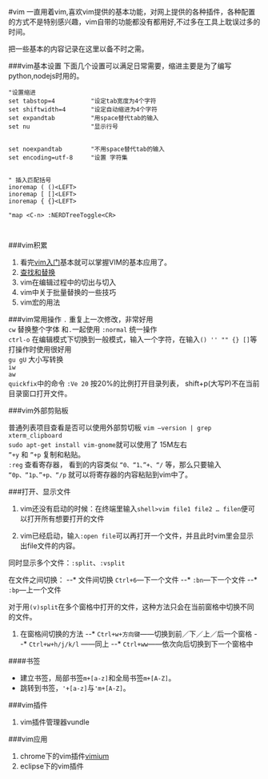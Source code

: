 #vim
一直用着vim,喜欢vim提供的基本功能，对网上提供的各种插件，各种配置的方式不是特别感兴趣，vim自带的功能都没有都用好,不过多在工具上耽误过多的时间。

把一些基本的内容记录在这里以备不时之需。

###vim基本设置
下面几个设置可以满足日常需要，缩进主要是为了编写python,nodejs时用的。
```vim
"设置缩进 
set tabstop=4          "设定tab宽度为4个字符
set shiftwidth=4       "设定自动缩进为4个字符
set expandtab          "用space替代tab的输入
set nu                 "显示行号
 
 
set noexpandtab        "不用space替代tab的输入
set encoding=utf-8     "设置 字符集
 
 
" 插入匹配括号
inoremap ( ()<LEFT>
inoremap [ []<LEFT>
inoremap { {}<LEFT>

"map <C-n> :NERDTreeToggle<CR>



```


###vim积累
1. 看完[vim入门](vimtutor.md)基本就可以掌握VIM的基本应用了。
1. [查找和替换](vim查找和替换.md)
1. vim在编辑过程中的切出与切入
1. vim中关于批量替换的一些技巧
1. vim宏的用法

###vim常用操作
`.` 重复上一次修改，非常好用  
`cw` 替换整个字体 和`.`一起使用
`:normal` 统一操作  
`ctrl-o` 在编辑模式下切换到一般模式，输入一个字符，在输入`() '' "" {} []`等打操作时使用很好用  
`gu gU` 大小写转换  
`iw`  
`aw`  
`quickfix`中的命令
`:Ve 20` 按20%的比例打开目录列表， shift+p(大写P)不在当前目录窗口打开文件。  

###vim外部剪贴板

普通列表项目查看是否可以使用外部剪切板 `vim –version | grep xterm_clipboard`  
`sudo apt-get install vim-gnome`就可以使用了 15M左右  
`”+y` 和 `”+p` 复制和粘贴。  
`:reg` 查看寄存器， 看到的内容类似 `“0、“1、”+、“/` 等，那么只要输入 `“0p、“1p、”+p、“/p` 就可以将寄存器的内容粘贴到vim中了。  


###打开、显示文件
1. vim还没有启动的时候：在终端里输入`shell>vim file1 file2 … filen`便可以打开所有想要打开的文件

1. vim已经启动，输`入:open file`可以再打开一个文件，并且此时vim里会显示出file文件的内容。

同时显示多个文件：`:split`、`:vsplit`

在文件之间切换： 
--* 文件间切换 `Ctrl+6`—下一个文件 
--* `:bn`—下一个文件 
--* `:bp`—上一个文件 


对于用`(v)split`在多个窗格中打开的文件，这种方法只会在当前窗格中切换不同的文件。

1. 在窗格间切换的方法 
--* `Ctrl+w+方向键`——切换到前／下／上／后一个窗格 
--* `Ctrl+w+h/j/k/l` ——同上 
--* `Ctrl+ww`——依次向后切换到下一个窗格中 

####书签
* 建立书签，局部书签`m+[a-z]`和全局书签`m+[A-Z]`。
* 跳转到书签，`'+[a-z]`与`'m+[A-Z]`。


###vim插件
1. vim插件管理器vundle

###vim应用
1. chrome下的vim插件[vimium](vimium.md)
1. eclipse下的vim插件
